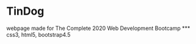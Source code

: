 # TinDog
webpage made for The Complete 2020 Web Development Bootcamp 
*** css3, html5, bootstrap4.5
